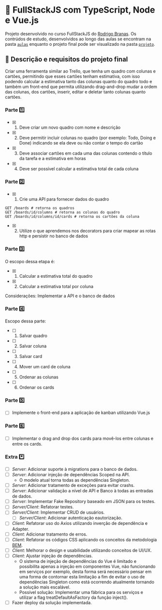 # :green_heart:	FullStackJS com TypeScript, Node e Vue.js

Projeto desenvolvido no curso FullStackJS do [Rodrigo Branas](https://branas.io).
Os contrúdos de estudo, desenvolvidos ao longo das aulas se encontram na pasta [`aulas`](./aulas/) enquanto o projeto final pode ser visualizado na pasta [`projeto`](./projeto/).

## :scroll:	Descrição e requisitos do projeto final

Criar uma ferramenta similar ao Trello, que tenha um quadro com colunas e cartões, permitindo que esses cartões tenham estimativa, com isso podendo calcular a estimativa tanto das colunas quanto do quadro todo e também um front-end que permita utilizando drag-and-drop mudar a ordem das colunas, dos cartões, inserir, editar e deletar tanto colunas quanto cartões.

### Parte :one:

- [x] 1. Deve criar um novo quadro com nome e descrição
- [x] 2. Deve permitir incluir colunas no quadro (por exemplo: Todo, Doing e Done) indicando se ela deve ou não contar o tempo do cartão
- [x] 3. Deve associar cartões em cada uma das colunas contendo o título da tarefa e a estimativa em horas
- [x] 4. Deve ser possível calcular a estimativa total de cada coluna

### Parte :two:

- [x] 1. Crie uma API para fornecer dados do quadro

```
GET /boards # retorna os quadros
GET /boards/id/columns # retorna as colunas do quadro
GET /boards/id/columns/id/cards # retorna os cartões da coluna
```

- [x] 2. Utilize o que aprendemos nos decorators para criar mapear as rotas http e persistir no banco de dados

### Parte :three:

O escopo dessa etapa é:
- [x] 1. Calcular a estimativa total do quadro
- [x] 2. Calcular a estimativa total por coluna

Considerações: Implementar a API e o banco de dados

### Parte :four:

Escopo dessa parte:
- [ ] 1. Salvar quadro
- [ ] 2. Salvar coluna
- [ ] 3. Salvar card
- [ ] 4. Mover um card de coluna
- [ ] 5. Ordenar as colunas
- [ ] 6. Ordenar os cards

### Parte :five:

- [ ] Implemente o front-end para a aplicação de kanban utilizando Vue.js

### Parte :six:

- [ ] Implementar o drag and drop dos cards para movê-los entre colunas e entre os cards.

### Extra :asterisk:

- [ ] *Server*: Adicionar suporte à migrations para o banco de dados.
- [ ] *Server*: Adicionar injeção de dependências Scoped na API.
  - O modelo atual torna todas as dependências Singleton.
- [ ] *Server*: Adicionar tratamento de exceções para evitar crashs.
- [ ] *Server*: Adicionar validação a nível de API e Banco à todas as entradas de dados.
- [ ] *Server*: Implementar Fake Repository baseado em JSON para os testes.
- [ ] *Server/Client*: Refatorar testes.
- [ ] *Server/Client*: Implementar CRUD de usuários.
  - [ ] *Server/Client*: Adicionar autenticação eautorização.
- [ ] *Client*: Refatorar uso do Axios utilizando inverção de dependência e Adapter.
- [ ] *Client*: Adicionar tratamento de erros.
- [ ] *Client*: Refatorar os códigos CSS aplicando os conceitos da metodologia [BEM](https://getbem.com/introduction).
- [ ] *Client*: Melhorar o design e usabilidade utilizando conceitos de UI/UX.
- [ ] *Client*: Ajustar injeção de dependências.
  - O sistema de injeção de dependências do Vue é limitado e possibilita apenas a injeção em componentes Vue, não funcionando em serviços por exemplo, desta forma será necessário pensar em uma forma de contornar esta limitação a fim de evitar o uso de dependências Singleton como está ocorrendo atualmente tornando a solução mais escalável.
  - Possível solução: Implementar uma fábrica para os serviços e utilizar a flag treatDefaultAsFactory da função inject().
- [ ] Fazer deploy da solução implementada.
